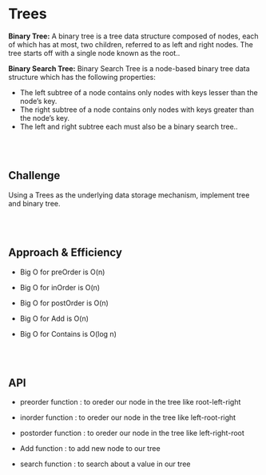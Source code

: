 # **Trees**
**Binary Tree:**
A binary tree is a tree data structure composed of nodes, each of which has at most, two children, referred to as left and right nodes. The tree starts off with a single node known as the root..

**Binary Search Tree:**
Binary Search Tree is a node-based binary tree data structure which has the following properties:
- The left subtree of a node contains only nodes with keys lesser than the node’s key.
- The right subtree of a node contains only nodes with keys greater than the node’s key.
- The left and right subtree each must also be a binary search tree..

</br></br>

## **Challenge**

Using a Trees as the underlying data storage mechanism, implement tree and binary tree.

</br></br>

## **Approach & Efficiency**

- Big O for preOrder is O(n)

- Big O for inOrder is O(n)

- Big O for postOrder is O(n)

- Big O for Add is O(n)

- Big O for Contains is  O(log n)

</br></br>

## **API**
- preorder function : to oreder our node in the tree like root-left-right

- inorder function : to oreder our node in the tree like left-root-right

- postorder function :  to oreder our node in the tree like left-right-root

- Add function : to add new node to our tree

- search function : to search about a value in our tree 
